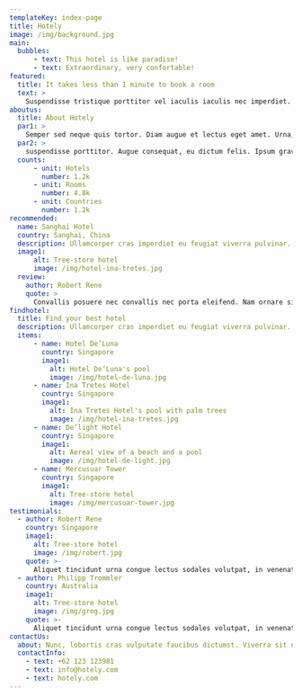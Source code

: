 ```yaml
---
templateKey: index-page
title: Hotely
image: /img/background.jpg
main:
  bubbles:
      - text: This hotel is like paradise!
      - text: Extraordinary, very confortable!
featured:
  title: It takes less than 1 minute to book a room
  text: >
    Suspendisse tristique porttitor vel iaculis iaculis nec imperdiet. Senectus risus nisi, eget vel sit faucibus praesent netus. Ut velit pellent porttitor vel iaculis iaculis
aboutus:
  title: About Hotely
  par1: >
    Semper sed neque quis tortor. Diam augue et lectus eget amet. Urna, non fermentum in in. Nulla sed vestibulum volutpat vitae, suspendisse porttitor. Augue consequat, eu dictum felis. Ipsum gravida fermentum vel lectus cursus. Purus arcu,  fermentum in
  par2: >
    suspendisse porttitor. Augue consequat, eu dictum felis. Ipsum gravida fermentum vel lectus cursus. Purus arcu,  fermentum in gravida fermentum vel lectus cursus. Purus arcu,  fermentum in
  counts:
      - unit: Hotels
        number: 1.2k
      - unit: Rooms
        number: 4.8k
      - unit: Countries
        number: 1.2k
recommended:
  name: Sanghai Hotel
  country: Sanghai, China
  description: Ullamcorper cras imperdiet eu feugiat viverra pulvinar. Gravida integer tincidunt pretium dis fames porttitor velit. Volutpat tincidunt
  image1:
      alt: Tree-store hotel
      image: /img/hotel-ina-tretes.jpg
  review:
    author: Robert Rene
    quote: >
      Convallis posuere nec convallis nec porta eleifend. Nam ornare sit pellentesque sapien senectus viverra vitae.
findhotel:
  title: Find your best hotel
  description: Ullamcorper cras imperdiet eu feugiat viverra pulvinar. Gravida integer tincidunt pretium dis fames porttitor velit. Volutpat tincidunt 
  items:
      - name: Hotel De’Luna
        country: Singapore
        image1:
          alt: Hotel De’Luna's pool
          image: /img/hotel-de-luna.jpg
      - name: Ina Tretes Hotel
        country: Singapore
        image1:
          alt: Ina Tretes Hotel's pool with palm trees
          image: /img/hotel-ina-tretes.jpg
      - name: De’light Hotel
        country: Singapore
        image1:
          alt: Aereal view of a beach and a pool
          image: /img/hotel-de-light.jpg
      - name: Mercusuar Tower
        country: Singapore
        image1:
          alt: Tree-store hotel
          image: /img/mercusuar-tower.jpg
testimonials:
  - author: Robert Rene
    country: Singapore
    image1:
      alt: Tree-store hotel
      image: /img/robert.jpg
    quote: >-
      Aliquet tincidunt urna congue lectus sodales volutpat, in venenatis. In pellentesque est iaculis tortor proin eleifend ipsum nunc, sed. At malesuada fusce egestas placerat diam justo. At arcu, arcu tempor ultrices scelerisque tempus consequat. Feugiat id volutpat congue natoque sodales eleifend mattis posuere. Auctor viverra pulvinar massa vitae condimentum in tristique. Sed sit eu, eget pellentesque 
  - author: Philipp Trommler
    country: Australia
    image1:
      alt: Tree-store hotel
      image: /img/greg.jpg
    quote: >-
      Aliquet tincidunt urna congue lectus sodales volutpat, in venenatis. In pellentesque est iaculis tortor proin eleifend ipsum nunc, sed. At malesuada fusce egestas placerat diam justo. At arcu, arcu tempor ultrices scelerisque tempus consequat. Feugiat id volutpat congue natoque sodales eleifend mattis posuere. Auctor viverra pulvinar massa vitae condimentum in tristique. Sed sit eu, eget pellentesque
contactUs:
  about: Nunc, lobortis cras vulputate faucibus dictumst. Viverra sit nec pellentesque mattis. Ipsum amet nunc bibendum ut. Aliquam ut lorem 
  contactInfo:
    - text: +62 123 123981
    - text: info@hotely.com
    - text: hotely.com
---
```

